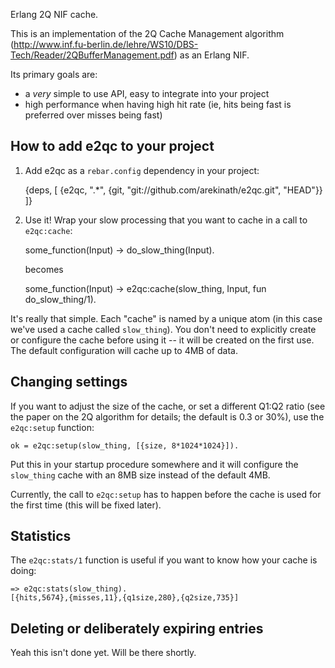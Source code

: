 Erlang 2Q NIF cache.

This is an implementation of the 2Q Cache Management algorithm (http://www.inf.fu-berlin.de/lehre/WS10/DBS-Tech/Reader/2QBufferManagement.pdf) as an Erlang NIF.

Its primary goals are:
 * a *very* simple to use API, easy to integrate into your project
 * high performance when having high hit rate (ie, hits being fast is preferred over misses being fast)

## How to add e2qc to your project

1. Add e2qc as a `rebar.config` dependency in your project:

    {deps, [
        {e2qc, ".*", {git, "git://github.com/arekinath/e2qc.git", "HEAD"}}
    ]}

2. Use it! Wrap your slow processing that you want to cache in a call to `e2qc:cache`:

    some_function(Input) ->
        do_slow_thing(Input).

    becomes

    some_function(Input) ->
        e2qc:cache(slow_thing, Input, fun do_slow_thing/1).

It's really that simple. Each "cache" is named by a unique atom (in this case we've used a cache called `slow_thing`). You don't need to explicitly create or configure the cache before using it -- it will be created on the first use. The default configuration will cache up to 4MB of data.

## Changing settings

If you want to adjust the size of the cache, or set a different Q1:Q2 ratio (see the paper on the 2Q algorithm for details; the default is 0.3 or 30%), use the `e2qc:setup` function:

    ok = e2qc:setup(slow_thing, [{size, 8*1024*1024}]).

Put this in your startup procedure somewhere and it will configure the `slow_thing` cache with an 8MB size instead of the default 4MB.

Currently, the call to `e2qc:setup` has to happen before the cache is used for the first time (this will be fixed later).

## Statistics

The `e2qc:stats/1` function is useful if you want to know how your cache is doing:

    => e2qc:stats(slow_thing).
    [{hits,5674},{misses,11},{q1size,280},{q2size,735}]

## Deleting or deliberately expiring entries

Yeah this isn't done yet. Will be there shortly.
